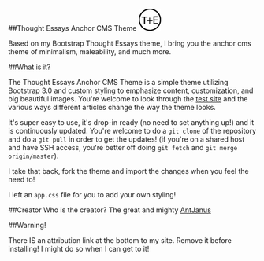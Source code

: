 ##Thought Essays Anchor CMS Theme <img src="img/logo-small.png" />

Based on my Bootstrap Thought Essays theme, I bring you the anchor cms theme of minimalism, maleability, and much more.


##What is it?

The Thought Essays Anchor CMS Theme is a simple theme utilizing Bootstrap 3.0 and custom styling to emphasize content, customization, and big beautiful images. You're welcome to look through the [test site](http://thoughtessays.com/) and the various ways different articles change the way the theme looks.

It's super easy to use, it's drop-in ready (no need to set anything up!) and it is continuously updated. You're welcome to do a `git clone` of the repository and do a `git pull` in order to get the updates! (if you're on a shared host and have SSH access, you're better off doing `git fetch` and `git merge origin/master`).

I take that back, fork the theme and import the changes when you feel the need to!

I left an `app.css` file for you to add your own styling!

##Creator
Who is the creator? The great and mighty [AntJanus](http://antjanus.com)

##Warning!

There IS an attribution link at the bottom to my site. Remove it before installing! I might do so when I can get to it!

